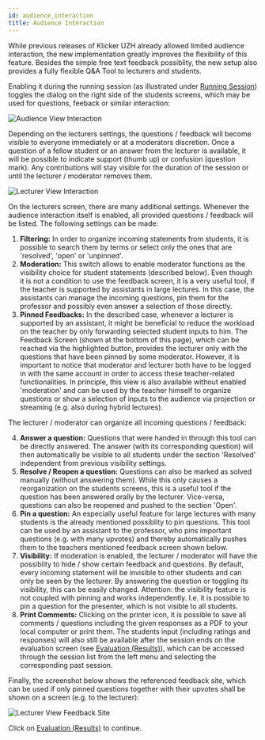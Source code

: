 ```yaml
---
id: audience_interaction
title: Audience Interaction
---
```


While previous releases of Klicker UZH already allowed limited audience interaction, the new implementation greatly improves the flexibility of this feature. Besides the simple free text feedback possiblity, the new setup also provides a fully flexible Q&A Tool to lecturers and students.

Enabling it during the running session (as illustrated under [Running Session](session_running.md)) toggles the dialog on the right side of the students screens, which may be used for questions, feeback or similar interaction:

![Audience View Interaction](../assets/audience_view_interaction.png)

Depending on the lecturers settings, the questions / feedback will become visible to everyone immediately or at a moderators discretion. Once a question of a fellow student or an answer from the lecturer is available, it will be possible to indicate support (thumb up) or confusion (question mark). Any contributions will stay visible for the duration of the session or until the lecturer / moderator removes them.

![Lecturer View Interaction](../assets/lecturer_view_interaction.png)

On the lecturers screen, there are many additional settings. Whenever the audience interaction itself is enabled, all provided questions / feedback will be listed. The following settings can be made:

1. **Filtering:** In order to organize incoming statements from students, it is possible to search them by terms or select only the ones that are 'resolved', 'open' or 'unpinned'.
2. **Moderation:** This switch allows to enable moderator functions as the visibility choice for student statements (described below). Even though it is not a condition to use the feedback screen, it is a very useful tool, if the teacher is supported by assistants in large lectures. In this case, the assistants can manage the incoming questions, pin them for the professor and possibly even answer a selection of those directly.
3. **Pinned Feedbacks:** In the described case, whenever a lecturer is supported by an assistant, it might be beneficial to reduce the workload on the teacher by only forwarding selected student inputs to him. The Feedback Screen (shown at the bottom of this page), which can be reached via the highlighted button, provides the lecturer only with the questions that have been pinned by some moderator. However, it is important to notice that moderator and lecturer both have to be logged in with the same account in order to access these teacher-related functionalities. In principle, this view is also available without enabled 'moderation' and can be used by the teacher himself to organize questions or show a selection of inputs to the audience via projection or streaming (e.g. also during hybrid lectures).

The lecturer / moderator can organize all incoming questions / feedback:

4. **Answer a question:** Questions that were handed in through this tool can be directly answered. The answer (with its corresponding question) will then automatically be visible to all students under the section 'Resolved' independent from previous visibility settings.
5. **Resolve / Reopen a question:** Questions can also be marked as solved manually (without answering them). While this only causes a reorganization on the students screens, this is a useful tool if the question has been answered orally by the lecturer. Vice-versa, questions can also be reopened and pushed to the section 'Open'.
6. **Pin a question:** An especially useful feature for large lectures with many students is the already mentioned possiblity to pin questions. This tool can be used by an assistant to the professor, who pins important questions (e.g. with many upvotes) and thereby automatically pushes them to the teachers mentioned feedback screen shown below.
7. **Visibility:** If moderation is enabled, the lecturer / moderator will have the possiblity to hide / show certain feedback and questions. By default, every incoming statement will be invisible to other students and can only be seen by the lecturer. By answering the question or toggling its visibility, this can be easily changed. Attention: the visibility feature is not coupled with pinning and works independently. I.e. it is possible to pin a question for the presenter, which is not visible to all students.
8. **Print Comments:** Clicking on the printer icon, it is possible to save all comments / questions including the given responses as a PDF to your local computer or print them. The students input (including ratings and responses) will also still be available after the session ends on the evaluation screen (see [Evaluation (Results)](evaluation.md)), which can be accessed through the session list from the left menu and selecting the corresponding past session.

<!-- Previous functionalities that might be readded to the audience interaction section later on in a similar or modified manner:
12. **Confusion-Barometer:** The Confusion-Barometer enables the audience to give feedback about the speed and difficulty of the speech or lecture. Click the button to activate or deactivate the function. Below the feedback about the speed and difficulty is presented in separate graphs.
13. **Feedback-Channel:** The Feedback-Channel allows the audience to ask questions and give text feedback to the speaker. This function can be activated or deactivated with the button. Furthermore, the speaker may decide whether the feedbacks should be visible to the audience or not.
14. **Pause Session:** Click here if you want to pause at the current state of a session and continue the same session later on (by reactivating it from the session list).
15. **Cancel Session:** Click here if you want to cancel the session and restart it from a fresh state. Please note that this will remove all results that might have previously been collected for this session. Once the cancellation has been confirmed, the session can be restarted from the session list. -->

Finally, the screenshot below shows the referenced feedback site, which can be used if only pinned questions together with their upvotes shall be shown on a screen (e.g. to the lecturer):

![Lecturer View Feedback Site](../assets/lecturer_view_feedbackSite.png)

Click on [Evaluation (Results)](evaluation.md) to continue.
